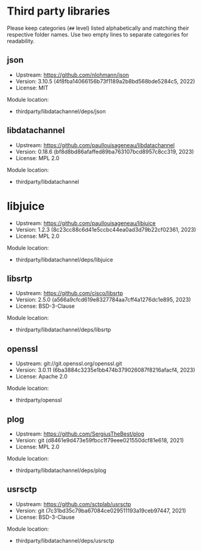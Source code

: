 # Third party libraries

Please keep categories (`##` level) listed alphabetically and matching their
respective folder names. Use two empty lines to separate categories for
readability.


## json

- Upstream: https://github.com/nlohmann/json
- Version: 3.10.5 (4f8fba14066156b73f1189a2b8bd568bde5284c5, 2022)
- License: MIT

Module location:

- thirdparty/libdatachannel/deps/json


## libdatachannel

- Upstream: https://github.com/paullouisageneau/libdatachannel
- Version: 0.18.6 (bf8d8bd86afaffed89ba763107bcd8957c8cc319, 2023)
- License: MPL 2.0

Module location:

- thirdparty/libdatachannel


# libjuice

- Upstream: https://github.com/paullouisageneau/libjuice
- Version: 1.2.3 (8c23cc88c6d41e5ccbc44ea0ad3d79b22cf02361, 2023)
- License: MPL 2.0

Module location:

- thirdparty/libdatachannel/deps/libjuice


## libsrtp

- Upstream: https://github.com/cisco/libsrtp
- Version: 2.5.0 (a566a9cfcd619e8327784aa7cff4a1276dc1e895, 2023)
- License: BSD-3-Clause

Module location:

- thirdparty/libdatachannel/deps/libsrtp


## openssl

- Upstream: git://git.openssl.org/openssl.git
- Version: 3.0.11 (6ba3884c3235e1bb474b379026087f8216afacf4, 2023)
- License: Apache 2.0

Module location:

- thirdparty/openssl


## plog

- Upstream: https://github.com/SergiusTheBest/plog
- Version: git (d8461e9d473e59fbcc1f79eee021550dcf81e618, 2021)
- License: MPL 2.0

Module location:

- thirdparty/libdatachannel/deps/plog


## usrsctp

- Upstream: https://github.com/sctplab/usrsctp
- Version: git (7c31bd35c79ba67084ce029511193a19ceb97447, 2021)
- License: BSD-3-Clause

Module location:

- thirdparty/libdatachannel/deps/usrsctp

